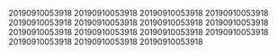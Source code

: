 20190910053918
20190910053918
20190910053918
20190910053918
20190910053918
20190910053918
20190910053918
20190910053918
20190910053918
20190910053918
20190910053918
20190910053918
20190910053918
20190910053918
20190910053918

